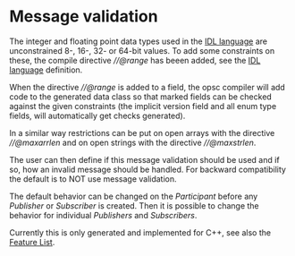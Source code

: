 # Message validation #

The integer and floating point data types used in the [IDL language](IDLLanguage.md) are unconstrained 8-, 16-, 32- or 64-bit values. To add some constraints on these, the compile directive *//@range* has beeen added, see the [IDL language](IDLLanguage.md#compile-directives) definition.

When the directive *//@range* is added to a field, the opsc compiler will add code to the generated data class so that marked fields can be checked against the given constraints (the implicit version field and all enum type fields, will automatically get checks generated).

In a similar way restrictions can be put on open arrays with the directive *//@maxarrlen* and on open strings with the directive *//@maxstrlen*.

The user can then define if this message validation should be used and if so, how an invalid message should be handled. For backward compatibility the default is to NOT use message validation.

The default behavior can be changed on the *Participant* before any *Publisher* or *Subscriber* is created. Then it is possible to change the behavior for individual *Publishers* and *Subscribers*.

Currently this is only generated and implemented for C++, see also the [Feature List](FeatureList.md).
